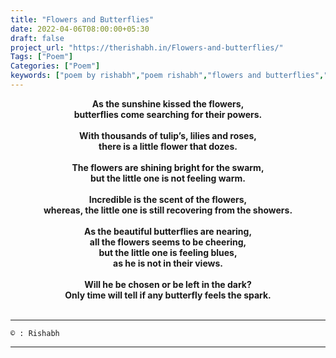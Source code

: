 ```yaml
---
title: "Flowers and Butterflies"
date: 2022-04-06T08:00:00+05:30
draft: false
project_url: "https://therishabh.in/Flowers-and-butterflies/"
Tags: ["Poem"]
Categories: ["Poem"]
keywords: ["poem by rishabh","poem rishabh","flowers and butterflies","rishabh"]
---
```



<center><b>
As the sunshine kissed the flowers,<br>
butterflies come searching for their powers.<br><br>
With thousands of tulip’s, lilies and roses,<br>
there is a little flower that dozes.<br><br>
The flowers are shining bright for the swarm,<br>
but the little one is not feeling warm.<br><br>
Incredible is the scent of the flowers,<br>
whereas, the little one is still recovering from the showers.<br><br>
As the beautiful butterflies are nearing,<br>
all the flowers seems to be cheering,<br>
but the little one is feeling blues,<br>
as he is not in their views.<br><br>
Will he be chosen or be left in the dark?<br>
Only time will tell if any butterfly feels the spark.<br><br>
</b></center>

___________________________________________
```
© : Rishabh
```

___________________________________________
